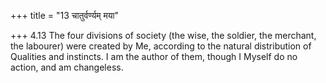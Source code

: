 +++
title = "13 चातुर्वर्ण्यम् मया"

+++
4.13 The four divisions of society (the wise, the soldier, the merchant,
the labourer) were created by Me, according to the natural distribution
of Qualities and instincts. I am the author of them, though I Myself do
no action, and am changeless.
